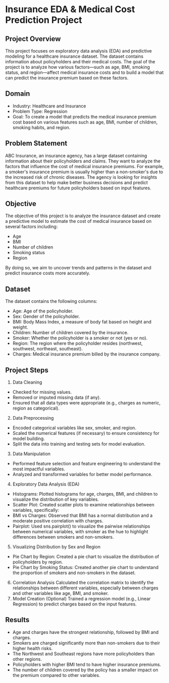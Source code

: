 # Insurance EDA & Medical Cost Prediction Project

## Project Overview

This project focuses on exploratory data analysis (EDA) and predictive modeling for a healthcare insurance dataset. The dataset contains information about policyholders and their medical costs. The goal of the project is to analyze how various factors—such as age, BMI, smoking status, and region—affect medical insurance costs and to build a model that can predict the insurance premium based on these factors.

## Domain
+ Industry: Healthcare and Insurance
+ Problem Type: Regression
+ Goal: To create a model that predicts the medical insurance premium cost based on various features such as age, BMI, number of children, smoking habits, and region.

## Problem Statement

ABC Insurance, an insurance agency, has a large dataset containing information about their policyholders and claims. They want to analyze the factors that influence the cost of medical insurance premiums. For example, a smoker's insurance premium is usually higher than a non-smoker's due to the increased risk of chronic diseases. The agency is looking for insights from this dataset to help make better business decisions and predict healthcare premiums for future policyholders based on input features.

## Objective
The objective of this project is to analyze the insurance dataset and create a predictive model to estimate the cost of medical insurance based on several factors including:

+ Age
+ BMI
+ Number of children
+ Smoking status
+ Region

By doing so, we aim to uncover trends and patterns in the dataset and predict insurance costs more accurately.

## Dataset
The dataset contains the following columns:

* Age: Age of the policyholder.
* Sex: Gender of the policyholder.
* BMI: Body Mass Index, a measure of body fat based on height and weight.
* Children: Number of children covered by the insurance.
* Smoker: Whether the policyholder is a smoker or not (yes or no).
* Region: The region where the policyholder resides (northwest, southwest, northeast, southeast).
* Charges: Medical insurance premium billed by the insurance company.

## Project Steps
1. Data Cleaning
+ Checked for missing values.
+ Removed or imputed missing data (if any).
+ Ensured that all data types were appropriate (e.g., charges as numeric, region as categorical).
2. Data Preprocessing
+ Encoded categorical variables like sex, smoker, and region.
+ Scaled the numerical features (if necessary) to ensure consistency for model building.
+ Split the data into training and testing sets for model evaluation.
3. Data Manipulation
+ Performed feature selection and feature engineering to understand the most impactful variables.
+ Analyzed and transformed variables for better model performance.
4. Exploratory Data Analysis (EDA)
+ Histograms: Plotted histograms for age, charges, BMI, and children to visualize the distribution of key variables.
+ Scatter Plot: Created scatter plots to examine relationships between variables, specifically:
+ BMI vs Charges: Observed that BMI has a normal distribution and a moderate positive correlation with charges.
+ Pairplot: Used sns.pairplot() to visualize the pairwise relationships between numerical variables, with smoker as the hue to highlight differences between smokers and non-smokers.
5. Visualizing Distribution by Sex and Region
+ Pie Chart by Region: Created a pie chart to visualize the distribution of policyholders by region.
+ Pie Chart by Smoking Status: Created another pie chart to understand the proportion of smokers and non-smokers in the dataset.
6. Correlation Analysis
Calculated the correlation matrix to identify the relationships between different variables, especially between charges and other variables like age, BMI, and smoker.
7. Model Creation (Optional)
Trained a regression model (e.g., Linear Regression) to predict charges based on the input features.

## Results
+ Age and charges have the strongest relationship, followed by BMI and charges.
+ Smokers are charged significantly more than non-smokers due to their higher health risks.
+ The Northwest and Southeast regions have more policyholders than other regions.
+ Policyholders with higher BMI tend to have higher insurance premiums.
+ The number of children covered by the policy has a smaller impact on the premium compared to other variables.
